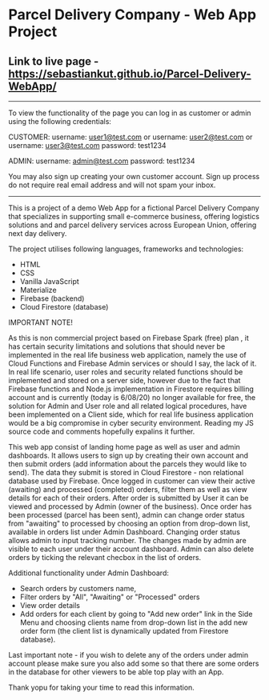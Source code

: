 # Parcel Delivery Company - Web App Project

## Link to live page - https://sebastiankut.github.io/Parcel-Delivery-WebApp/

<hr>
To view the functionality of the page you can log in as customer or admin using the following credentials:

CUSTOMER:
username: user1@test.com 
or 
username: user2@test.com
or 
username: user3@test.com
password: test1234

ADMIN: 
username: admin@test.com
password: test1234

You may also sign up creating your own customer account. Sign up process do not require real email address and will not spam your inbox. 

<hr>

This is a project of a demo Web App for a fictional Parcel Delivery Company that specializes in supporting small e-commerce business, offering logistics solutions and and parcel delivery services across European Union, offering next day delivery. 

The project utilises following languages, frameworks and technologies:
- HTML
- CSS
- Vanilla JavaScript
- Materialize
- Firebase (backend)
- Cloud Firestore (database)

IMPORTANT NOTE!

As this is non commercial project based on Firebase Spark (free) plan , it has certain security limitations and solutions that should never be implemented in the real life business web application, namely the use of Cloud Functions and Firebase Admin services or should I say, the lack of it.
In real life scenario, user roles and security related functions should be implemented and stored on a server side, however due to the fact that Firebase functions and Node.js implementation in Firestore requires billing account and is currently (today is 6/08/20) no longer available for free, the solution for Admin and User role and all related logical procedures, have been implemented on a Client side, which for real life business application would be a big compromise in cyber security environment. 
Reading my JS source code and comments hopefully expalins it further.

This web app consist of landing home page as well as user and admin dashboards. It allows users to sign up by creating their own account and then submit orders (add information about the parcels they would like to send). The data they submit is stored in Cloud Firestore - non relational database used by Firebase.
Once logged in customer can view their active (awaiting) and processed (completed) orders, filter them as well as view details for each of their orders. 
After order is submitted by User it can be viewed and processed by Admin (owner of the business). Once order has been processed (parcel has been sent), admin can change order status from "awaiting" to processed by choosing an option from drop-down list, available in orders list under Admin Dashboard. Changing order status allows admin to input tracking number. The changes made by admin are visible to each user under their account dashboard. Admin can also delete orders by ticking the relevant checbox in the list of orders.

Additional functionality under Admin Dashboard:
* Search orders by customers name,
* Filter orders by "All", "Awaiting" or "Processed" orders
* View order details
* Add orders for each client by going to "Add new order" link in the Side Menu and choosing clients name from drop-down list in the add new order form (the client list is dynamically updated from Firestore database).

Last important note - if you wish to delete any of the orders under admin account please make sure you also add some so that there are some orders in the database for other viewers to be able top play with an App.

Thank yopu for taking your time to read this information.
 
 
